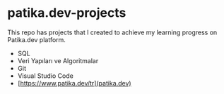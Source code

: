 # patika.dev-projects
This repo has projects that I created to achieve my learning progress on Patika.dev platform.
- SQL
- Veri Yapıları ve Algoritmalar
- Git
- Visual Studio Code
- [https://www.patika.dev/tr](patika.dev)
